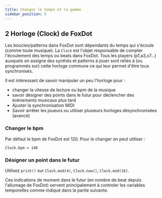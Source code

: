 ```yaml
---
title: Changez le tempo et la gamme
sidebar_position: 5
---
```



## 2 Horloge (Clock) de FoxDot

Les boucles/patterns dans FoxDot sont dépendants du temps qui s'écoule (comme toute musique). La `Clock` est l'objet responsable de compter l'écoulement des temps ou beats dans FoxDot. Tous les players (p1,a3,x7...) auxquels on assigne des synthés et patterns à jouer sont reliés à (ou programmés sur) cette horloge commune ce qui leur permet d'être tous synchronisés.

Il est intéressant de savoir manipuler un peu l'horloge pour :

- changer la vitesse de lecture ou bpm de la musique
- savoir désigner des points dans le futur pour déclencher des évènements musicaux plus tard
- Ajuster la synchronisation MIDI
- Savoir arrêter les joueurs ou utiliser plusieurs horloges désynchronisées (avancé)

### Changer le bpm

Par défaut le bpm de FoxDot est 120. Pour le changer on peut utiliser :

`Clock.bpm = 140`

### Désigner un point dans le futur

Utilisez `print()` sur `Clock.mod(4)`, `Clock.now()`, `Clock.mod(16)`.

Ces indications de moment dans le futur (en nombre de beat depuis l'allumage de FoxDot) servent principalement à controler les variables temporelles comme indiqué dans la partie suivante.

<!-- ### Programmer une fonction plus tard -->

<!-- On peut utiliser -->